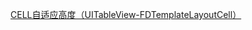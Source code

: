 [CELL自适应高度（UITableView-FDTemplateLayoutCell）](https://github.com/forkingdog/UITableView-FDTemplateLayoutCell)

